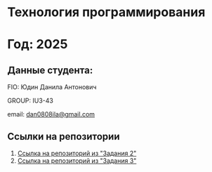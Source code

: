 # Технология программирования
# Год: 2025

## Данные студента:

FIO: Юдин Данила Антонович

GROUP: IU3-43

email: dan0808ila@gmail.com

## Ссылки на репозитории

1. [Ссылка на репозиторий из "Задания 2"](https://github.com/Danila0808/HW_TP)
2. [Ссылка на репозиторий из "Задания 3"](https://github.com/Danila0808/HW_TP_task-3)
